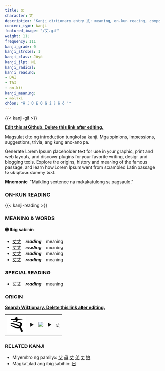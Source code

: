 ```yaml
---
title: 丈
character: 丈
description: "Kanji dictionary entry 丈: meaning, on-kun reading, compounds, origin, related kanji"
content_type: kanji
featured_image: "/丈.gif"
weight: 111
frequency: 111
kanji_grade: 0
kanji_strokes: 1
kanji_class: Jōyō
kanji_jlpt: N1
kanji_radical: 
kanji_reading: 
- DAI
- TAI
- oo-kii
kanji_meaning:
- malaki
chōon: "Ā Ī Ū Ē Ō ā ī ū ē ō ’"
---
```

[//]: # (Don't edit the line below. Kanji animated GIF code is automatically generated.)
{{< kanji-gif >}}

[//]: # (Edit below this line.)

**[Edit this at Github. Delete this link after editing.](https://github.com/tim0g/tim/tree/main/content/kanji/丈/index.md)**

Magsulat dito ng introduction tungkol sa kanji. Mga opinions, impressions, suggestions, trivia, ang kung ano-ano pa.

Generate Lorem Ipsum placeholder text for use in your graphic, print and web layouts, and discover plugins for your favorite writing, design and blogging tools. Explore the origins, history and meaning of the famous passage, and learn how Lorem Ipsum went from scrambled Latin passage to ubiqitous dummy text.
 
**Mnemonic:** "Maikling sentence na makakatulong sa pagsaulo."

### ON-KUN READING

[//]: # (Don't edit the line below. ON-KUN READING code is automatically generated.)
{{< kanji-reading >}}

### MEANING & WORDS

#### ➊ **Ibig sabihin**
  - [丈](../丈)[丈](../丈)　***reading***　meaning
  - [丈](../丈)[丈](../丈)　***reading***　meaning
  - [丈](../丈)[丈](../丈)　***reading***　meaning
  - [丈](../丈)[丈](../丈)　***reading***　meaning

### SPECIAL READING
  - [丈](../丈)[丈](../丈)　***reading***　meaning

### ORIGIN

**[Search Wiktionary. Delete this link after editing.](https://wiktionary.org/wiki/丈)**
<table class="kanji-table"><tr><td>
<img src="60px-丈-bronze.svg.png">
</td><td>▶</td><td>
<img src="60px-丈-oracle.svg.png">
</td><td>▶</td>
<td class="kanji-origin">丈</td>
</tr></table>

### RELATED KANJI
- Miyembro ng pamilya: [父](../父) [母](../母) [丈](../丈) [弟](../弟) [丈](../丈) [娘](../娘)
- Magkatulad ang ibig sabihin: [日](../日)

